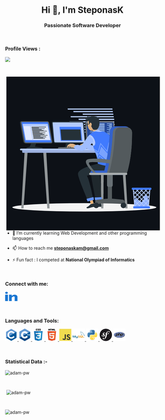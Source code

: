 
<h1 align="center">Hi 👋, I'm SteponasK</h1>
<h3 align="center">Passionate Software Developer</h3>

<br>

<p align="right"> <h3>Profile Views :</h3> <img src="https://komarev.com/ghpvc/?username=steponask&label=Profile%20views&color=0e75b6&style=flat
    alt="Profile Count" /> 
  </p>

<br>

<p><img align="right" src="https://github.com/SteponasK/SteponasK/blob/main/animation.gif" alt="animation" /></p>


- 🌱 I’m currently learning Web Development and other programming languages

- 📫 How to reach me **steponaskam@gmail.com**

- ⚡ Fun fact : I competed at __National Olympiad of Informatics__

<br>

<h3 align="left">Connect with me:</h3>
<p align="left">
  <a href="https://www.linkedin.com/in/steponas-kaminskas/" target="blank"><img align="center"
      src="README-images/linked-in-alt.svg"
      alt="linkedin" height="30" width="40" /></a>
</p>
<br>

<h3 align="left">Languages and Tools:</h3>
<p align="left">  <a href="https://www.cprogramming.com/" target="_blank"
    rel="noreferrer"> <img src="README-images/c-original.svg"
      alt="c" width="40" height="40" /> </a>
  <a href="https://www.w3schools.com/cpp/" target="_blank" rel="noreferrer">
    <img src="README-images/cplusplus-original.svg"
      alt="cplusplus" width="40" height="40" /> </a>
 <a href="https://www.w3schools.com/css/" target="_blank"
    rel="noreferrer"> <img
      src="README-images/css3-original-wordmark.svg" alt="css3"
      width="40" height="40" /> </a>
 <a href="https://www.w3.org/html/" target="_blank"     rel="noreferrer"> <img
      src="README-images/html5-original-wordmark.svg"
      alt="html5" width="40" height="40" /> </a>
 <a href="https://developer.mozilla.org/en-US/docs/Web/JavaScript" target="_blank"
    rel="noreferrer"> <img
      src="README-images/javascript-original.svg"
      alt="javascript" width="40" height="40" /> </a>
<a href="https://www.mysql.com/" target="_blank" rel="noreferrer"> <img
      src="README-images/mysql-original-wordmark.svg"
      alt="mysql" width="40" height="40" /> </a> </a> 
   <a href="https://www.python.org" target="_blank" rel="noreferrer"> <img
      src="README-images/python-original.svg" alt="python"
      width="40" height="40" /> </a>
    <a href="https://symfony.com/" target="_blank" rel="noreferrer"> <img
      src="README-images/symfony-alt.svg" alt="symfony"
      width="40" height="40" /> </a>
      <a href="https://www.php.net/" target="_blank" rel="noreferrer"> <img
      src="README-images/php-logo.svg" alt="php"
      width="40" height="40" /> </a>
      </p>


<br>

<h3>Statistical Data :-</h3>
<p><img align="center"
    src="https://github-readme-stats.vercel.app/api/top-langs?username=steponask&show_icons=true&locale=en&bg_color=0d1117&text_color=ffffff&layout=compact"
    alt="adam-pw" 
    bg_color=#808080/></p>

<br>

<p>&nbsp;<img align="center" src="https://github-readme-stats.vercel.app/api?username=steponask&show_icons=true&locale=en&bg_color=0d1117&text_color=ffffff&repo=convoychat"
    alt="adam-pw" /></p>

<br>

<p><img align="center" src="https://github-readme-streak-stats.herokuapp.com/?user=steponask&theme=dark&background=0d1117&date_format=M%20j%5B%2C%20Y%5D" alt="adam-pw" /></p>
    